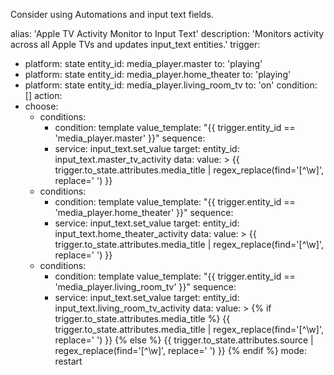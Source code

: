 Consider using Automations and input text fields.

alias: 'Apple TV Activity Monitor to Input Text'
description: 'Monitors activity across all Apple TVs and updates input_text entities.'
trigger:
  - platform: state
    entity_id: media_player.master
    to: 'playing'
  - platform: state
    entity_id: media_player.home_theater
    to: 'playing'
  - platform: state
    entity_id: media_player.living_room_tv
    to: 'on'
condition: []
action:
  - choose:
      - conditions:
          - condition: template
            value_template: "{{ trigger.entity_id == 'media_player.master' }}"
        sequence:
          - service: input_text.set_value
            target:
              entity_id: input_text.master_tv_activity
            data:
              value: >
                {{ trigger.to_state.attributes.media_title | regex_replace(find='[^\\w]', replace=' ') }}
      - conditions:
          - condition: template
            value_template: "{{ trigger.entity_id == 'media_player.home_theater' }}"
        sequence:
          - service: input_text.set_value
            target:
              entity_id: input_text.home_theater_activity
            data:
              value: >
                {{ trigger.to_state.attributes.media_title | regex_replace(find='[^\\w]', replace=' ') }}
      - conditions:
          - condition: template
            value_template: "{{ trigger.entity_id == 'media_player.living_room_tv' }}"
        sequence:
          - service: input_text.set_value
            target:
              entity_id: input_text.living_room_tv_activity
            data:
              value: >
                {% if trigger.to_state.attributes.media_title %}
                  {{ trigger.to_state.attributes.media_title | regex_replace(find='[^\\w]', replace=' ') }}
                {% else %}
                  {{ trigger.to_state.attributes.source | regex_replace(find='[^\\w]', replace=' ') }}
                {% endif %}
mode: restart
